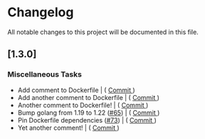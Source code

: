 # Changelog

All notable changes to this project will be documented in this file.

## [1.3.0]

### Miscellaneous Tasks

- Add comment to Dockerfile | ( [ Commit ](https://github.com/bukowa/http-headers/commit/fe65aa99e35806c50af52cb7456d6d3ea6ed7e65) )    
- Add another comment to Dockerfile | ( [ Commit ](https://github.com/bukowa/http-headers/commit/66371b23166e490dd72b43d48acab168c5c94606) )    
- Another comment to Dockerfile! | ( [ Commit ](https://github.com/bukowa/http-headers/commit/7b4f65784c67a10c3a44be5957804dbd45da8b9b) )    
- Bump golang from 1.19 to 1.22 ([#65](https://github.com/bukowa/http-headers/issues/65)) | ( [ Commit ](https://github.com/bukowa/http-headers/commit/f1be9ee747fe5cc752bee1070c1ad1f358fbd9cd) )    
- Pin Dockerfile dependencies ([#73](https://github.com/bukowa/http-headers/issues/73)) | ( [ Commit ](https://github.com/bukowa/http-headers/commit/525d0ef8251d1e188eec67d0ef796f4093934d16) )    
- Yet another comment! | ( [ Commit ](https://github.com/bukowa/http-headers/commit/e6ab7847e80cc27def2d71facaaacfd014e2e0ce) )    

<!-- generated by git-cliff -->
